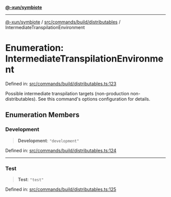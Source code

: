 [**@-xun/symbiote**](../../../../../README.md)

***

[@-xun/symbiote](../../../../../README.md) / [src/commands/build/distributables](../README.md) / IntermediateTranspilationEnvironment

# Enumeration: IntermediateTranspilationEnvironment

Defined in: [src/commands/build/distributables.ts:123](https://github.com/Xunnamius/symbiote/blob/1e0174c32cff28e404202c1cf920e474b94cfe7b/src/commands/build/distributables.ts#L123)

Possible intermediate transpilation targets (non-production
non-distributables). See this command's options configuration for details.

## Enumeration Members

### Development

> **Development**: `"development"`

Defined in: [src/commands/build/distributables.ts:124](https://github.com/Xunnamius/symbiote/blob/1e0174c32cff28e404202c1cf920e474b94cfe7b/src/commands/build/distributables.ts#L124)

***

### Test

> **Test**: `"test"`

Defined in: [src/commands/build/distributables.ts:125](https://github.com/Xunnamius/symbiote/blob/1e0174c32cff28e404202c1cf920e474b94cfe7b/src/commands/build/distributables.ts#L125)
